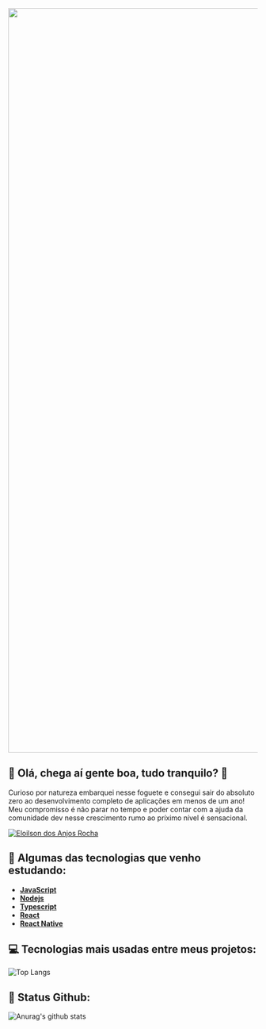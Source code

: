 <img width="1500" src="https://github.com/eloilsondosanjos/banner/blob/master/GitHub2.gif?raw=true">

## 📌 Olá, chega aí gente boa, tudo tranquilo? :wave:

Curioso por natureza embarquei nesse foguete e consegui sair do absoluto zero ao desenvolvimento completo de aplicações em menos de um ano! Meu compromisso é não parar no tempo e poder contar com a ajuda da comunidade dev nesse crescimento rumo ao príximo nível é sensacional.


<a href="https://www.linkedin.com/in/eloilsondosanjosrocha/" target="_blank">
  <img alt="Eloilson dos Anjos Rocha" src="https://img.shields.io/badge/-Eloilson dos Anjos Rocha-9871F5?style=flat&logo=Linkedin&logoColor=white" />
</a>

 ## 🚀 Algumas das tecnologias que venho estudando:

   - **[JavaScript](https://developer.mozilla.org/en-US/docs/Web/JavaScript)**
   - **[Nodejs](https://nodejs.org/en/)**
   - **[Typescript](https://www.typescriptlang.org/)**
   - **[React](https://reactjs.org/)**
   - **[React Native](https://facebook.github.io/react-native/)**
  
 ## 💻 Tecnologias mais usadas entre meus projetos:

 ![Top Langs](https://github-readme-stats.vercel.app/api/top-langs/?username=eloilsondosanjos&layout=compact&hide_title=true)
 
 ## 🎯 Status Github:

 ![Anurag's github stats](https://github-readme-stats.vercel.app/api?username=eloilsondosanjos&show_icons=true&hide_title=true)
 

